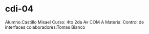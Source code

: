 # cdi-04
Alumno:Castillo Misael
Curso: 4to 2da Av COM A
Materia: Control de interfaces
colaboradores:Tomas Bianco
